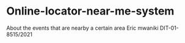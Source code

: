 # Online-locator-near-me-system
About the events that are nearby a certain area
Eric mwaniki
DIT-01-8515/2021
